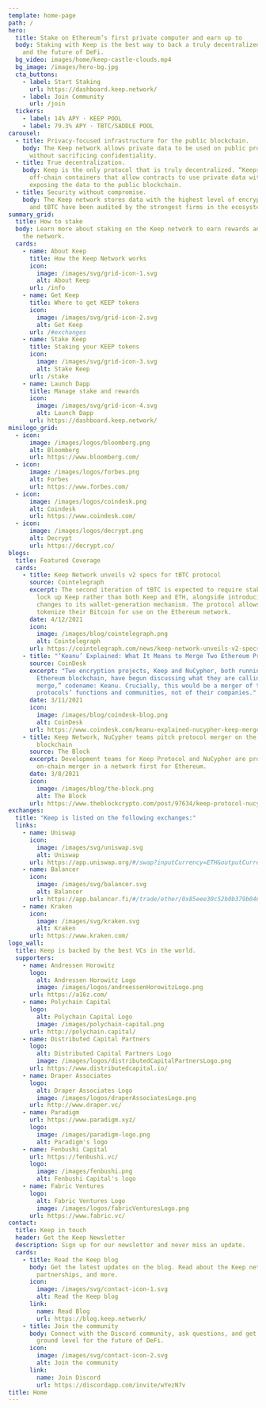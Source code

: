 ```yaml
---
template: home-page
path: /
hero:
  title: Stake on Ethereum’s first private computer and earn up to
  body: Staking with Keep is the best way to back a truly decentralized network
    and the future of DeFi.
  bg_video: images/home/keep-castle-clouds.mp4
  bg_image: /images/hero-bg.jpg
  cta_buttons:
    - label: Start Staking
      url: https://dashboard.keep.network/
    - label: Join Community
      url: /join
  tickers:
    - label: 14% APY · KEEP POOL
    - label: 79.3% APY · TBTC/SADDLE POOL
carousel:
  - title: Privacy-focused infrastructure for the public blockchain.
    body: The Keep network allows private data to be used on public protocols
      without sacrificing confidentiality.
  - title: True decentralization.
    body: Keep is the only protocol that is truly decentralized. “Keeps” are
      off-chain containers that allow contracts to use private data without
      exposing the data to the public blockchain.
  - title: Security without compromise.
    body: The Keep network stores data with the highest level of encryption. Keep
      and tBTC have been audited by the strongest firms in the ecosystem.
summary_grid:
  title: How to stake
  body: Learn more about staking on the Keep network to earn rewards and secure
    the network.
  cards:
    - name: About Keep
      title: How the Keep Network works
      icon:
        image: /images/svg/grid-icon-1.svg
        alt: About Keep
      url: /info
    - name: Get Keep
      title: Where to get KEEP tokens
      icon:
        image: /images/svg/grid-icon-2.svg
        alt: Get Keep
      url: /#exchanges
    - name: Stake Keep
      title: Staking your KEEP tokens
      icon:
        image: /images/svg/grid-icon-3.svg
        alt: Stake Keep
      url: /stake
    - name: Launch Dapp
      title: Manage stake and rewards
      icon:
        image: /images/svg/grid-icon-4.svg
        alt: Launch Dapp
      url: https://dashboard.keep.network/
minilogo_grid:
  - icon:
      image: /images/logos/bloomberg.png
      alt: Bloomberg
      url: https://www.bloomberg.com/
  - icon:
      image: /images/logos/forbes.png
      alt: Forbes
      url: https://www.forbes.com/
  - icon:
      image: /images/logos/coindesk.png
      alt: Coindesk
      url: https://www.coindesk.com/
  - icon:
      image: /images/logos/decrypt.png
      alt: Decrypt
      url: https://decrypt.co/
blogs:
  title: Featured Coverage
  cards:
    - title: Keep Network unveils v2 specs for tBTC protocol
      source: Cointelegraph
      excerpt: The second iteration of tBTC is expected to require stakers to only
        lock up Keep rather than both Keep and ETH, alongside introducing
        changes to its wallet-generation mechanism. The protocol allows users to
        tokenize their Bitcoin for use on the Ethereum network.
      date: 4/12/2021
      icon:
        image: /images/blog/cointelegraph.png
        alt: Cointelegraph
      url: https://cointelegraph.com/news/keep-network-unveils-v2-specs-for-tbtc-protocol
    - title: "‘Keanu’ Explained: What It Means to Merge Two Ethereum Projects"
      source: CoinDesk
      excerpt: "Two encryption projects, Keep and NuCypher, both running on the
        Ethereum blockchain, have begun discussing what they are calling a “hard
        merge,” codename: Keanu. Crucially, this would be a merger of their
        protocols’ functions and communities, not of their companies."
      date: 3/11/2021
      icon:
        image: /images/blog/coindesk-blog.png
        alt: CoinDesk
      url: https://www.coindesk.com/keanu-explained-nucypher-keep-merger-ethereum
    - title: Keep Network, NuCypher teams pitch protocol merger on the Ethereum
        blockchain
      source: The Block
      excerpt: Development teams for Keep Protocol and NuCypher are proposing an
        on-chain merger in a network first for Ethereum.
      date: 3/8/2021
      icon:
        image: /images/blog/the-block.png
        alt: The Block
      url: https://www.theblockcrypto.com/post/97634/keep-protocol-nucypher-ethereum-merger
exchanges:
  title: "Keep is listed on the following exchanges:"
  links:
    - name: Uniswap
      icon:
        image: /images/svg/uniswap.svg
        alt: Uniswap
      url: https://app.uniswap.org/#/swap?inputCurrency=ETH&outputCurrency=0x85eee30c52b0b379b046fb0f85f4f3dc3009afec
    - name: Balancer
      icon:
        image: /images/svg/balancer.svg
        alt: Balancer
      url: https://app.balancer.fi/#/trade/ether/0x85eee30c52b0b379b046fb0f85f4f3dc3009afec
    - name: Kraken
      icon:
        image: /images/svg/kraken.svg
        alt: Kraken
      url: https://www.kraken.com/
logo_wall:
  title: Keep is backed by the best VCs in the world.
  supporters:
    - name: Andressen Horowitz
      logo:
        alt: Andressen Horowitz Logo
        image: /images/logos/andreessenHorowitzLogo.png
      url: https://a16z.com/
    - name: Polychain Capital
      logo:
        alt: Polychain Capital Logo
        image: /images/polychain-capital.png
      url: http://polychain.capital/
    - name: Distributed Capital Partners
      logo:
        alt: Distributed Capital Partners Logo
        image: /images/logos/distributedCapitalPartnersLogo.png
      url: https://www.distributedcapital.io/
    - name: Draper Associates
      logo:
        alt: Draper Associates Logo
        image: /images/logos/draperAssociatesLogo.png
      url: http://www.draper.vc/
    - name: Paradigm
      url: https://www.paradigm.xyz/
      logo:
        image: /images/paradigm-logo.png
        alt: Paradigm's logo
    - name: Fenbushi Capital
      url: https://fenbushi.vc/
      logo:
        image: /images/fenbushi.png
        alt: Fenbushi Capital's logo
    - name: Fabric Ventures
      logo:
        alt: Fabric Ventures Logo
        image: /images/logos/fabricVenturesLogo.png
      url: https://www.fabric.vc/
contact:
  title: Keep in touch
  header: Get the Keep Newsletter
  description: Sign up for our newsletter and never miss an update.
  cards:
    - title: Read the Keep blog
      body: Get the latest updates on the blog. Read about the Keep network, tBTC,
        partnerships, and more.
      icon:
        image: /images/svg/contact-icon-1.svg
        alt: Read the Keep blog
      link:
        name: Read Blog
        url: https://blog.keep.network/
    - title: Join the community
      body: Connect with the Discord community, ask questions, and get in on the
        ground level for the future of DeFi.
      icon:
        image: /images/svg/contact-icon-2.svg
        alt: Join the community
      link:
        name: Join Discord
        url: https://discordapp.com/invite/wYezN7v
title: Home
---
```


